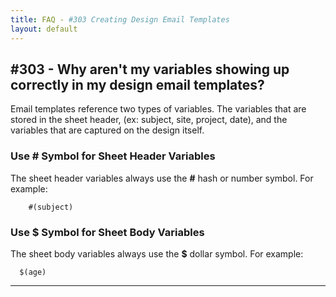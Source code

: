 ```yaml
---
title: FAQ - #303 Creating Design Email Templates
layout: default
---
```


## #303 - Why aren't my variables showing up correctly in my design email templates?

Email templates reference two types of variables. The variables that are stored in the sheet header, (ex: subject, site, project, date), and the variables that are captured on the design itself.

### Use <b>#</b> Symbol for Sheet Header Variables

The sheet header variables always use the <b>#</b> hash or number symbol. For example:

```
    #(subject)
```

### Use <b>$</b> Symbol for Sheet Body Variables

The sheet body variables always use the <b>$</b> dollar symbol. For example:

```
  $(age)
```

<hr class="soften">
